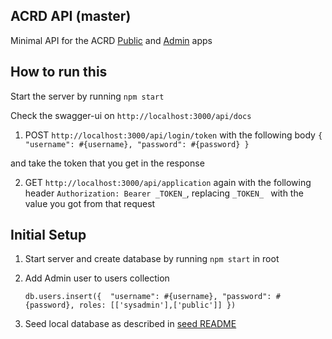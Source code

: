 ## ACRD API (master)

Minimal API for the ACRD [Public](https://github.com/bcgov/nrts-prc-public) and [Admin](https://github.com/bcgov/nrts-prc-admin) apps

## How to run this
 
Start the server by running `npm start`

Check the swagger-ui on `http://localhost:3000/api/docs`

1) POST `http://localhost:3000/api/login/token` with the following body
``
{
"username": #{username},
"password": #{password}
}
``

 and take the token that you get in the response
 
 2) GET `http://localhost:3000/api/application` again with the following header
 ``Authorization: Bearer _TOKEN_``, replacing `_TOKEN_ ` with the value you got from that request

## Initial Setup

1) Start server and create database by running `npm start` in root

2) Add Admin user to users collection

    ``
    db.users.insert({  "username": #{username}, "password": #{password}, roles: [['sysadmin'],['public']] })
    ``

3) Seed local database as described in [seed README](seed/README.md)


